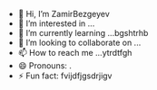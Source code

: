 - 👋 Hi, I’m ZamirBezgeyev
- 👀 I’m interested in ...
- 🌱 I’m currently learning ...bgshtrhb
- 💞️ I’m looking to collaborate on ...
- 📫 How to reach me ...ytrdtfgh
- 😄 Pronouns: .
- ⚡ Fun fact: fvijdfjgsdrjigv
<!---
ZamirBezgeyev/ZamirBezgeyev is a ✨ special ✨ repository because its `README.md` (this file) appears on your GitHub profile.
You can click the Preview link to take a look at your changes.
--->

